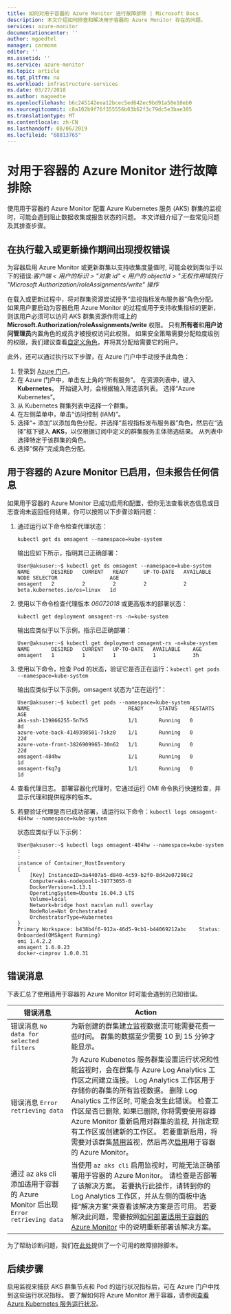 ```yaml
---
title: 如何对用于容器的 Azure Monitor 进行故障排除 | Microsoft Docs
description: 本文介绍如何排查和解决用于容器的 Azure Monitor 存在的问题。
services: azure-monitor
documentationcenter: ''
author: mgoedtel
manager: carmonm
editor: ''
ms.assetid: ''
ms.service: azure-monitor
ms.topic: article
ms.tgt_pltfrm: na
ms.workload: infrastructure-services
ms.date: 03/27/2018
ms.author: magoedte
ms.openlocfilehash: b6c245142eea12bcec5ed642ec9bd91a58e10eb0
ms.sourcegitcommit: c8a102b9f76f355556b03b62f3c79dc5e3bae305
ms.translationtype: MT
ms.contentlocale: zh-CN
ms.lasthandoff: 08/06/2019
ms.locfileid: "68813765"
---
```

# <a name="troubleshooting-azure-monitor-for-containers"></a>对用于容器的 Azure Monitor 进行故障排除

使用用于容器的 Azure Monitor 配置 Azure Kubernetes 服务 (AKS) 群集的监视时，可能会遇到阻止数据收集或报告状态的问题。 本文详细介绍了一些常见问题及其排查步骤。

## <a name="authorization-error-during-onboarding-or-update-operation"></a>在执行载入或更新操作期间出现授权错误
为容器启用 Azure Monitor 或更新群集以支持收集度量值时, 可能会收到类似于以下的错误:*客户端 < 用户的标识 > "对象 id" < 用户的 objectId > "无权作用域执行 "Microsoft Authorization/roleAssignments/write" 操作*

在载入或更新过程中，将对群集资源尝试授予“监视指标发布服务器”角色分配。 如果用户要启动为容器启用 Azure Monitor 的过程或用于支持收集指标的更新，则该用户必须可以访问 AKS 群集资源作用域上的 **Microsoft.Authorization/roleAssignments/write** 权限。 只有**所有者**和**用户访问管理员**内置角色的成员才被授权访问此权限。 如果安全策略需要分配粒度级别的权限，我们建议查看[自定义角色](../../role-based-access-control/custom-roles.md)，并将其分配给需要它的用户。 

此外，还可以通过执行以下步骤，在 Azure 门户中手动授予此角色：

1. 登录到 [Azure 门户](https://portal.azure.com)。 
2. 在 Azure 门户中，单击左上角的“所有服务”。 在资源列表中，键入 **Kubernetes**。 开始键入时，会根据输入筛选该列表。 选择“Azure Kubernetes”。
3. 从 Kubernetes 群集列表中选择一个群集。
2. 在左侧菜单中，单击“访问控制 (IAM)”。
3. 选择“+ 添加”以添加角色分配，并选择“监视指标发布服务器”角色，然后在“选择”框下键入 **AKS**，以仅根据订阅中定义的群集服务主体筛选结果。 从列表中选择特定于该群集的角色。
4. 选择“保存”完成角色分配。 

## <a name="azure-monitor-for-containers-is-enabled-but-not-reporting-any-information"></a>用于容器的 Azure Monitor 已启用，但未报告任何信息
如果用于容器的 Azure Monitor 已成功启用和配置，但你无法查看状态信息或日志查询未返回任何结果，你可以按照以下步骤诊断问题： 

1. 通过运行以下命令检查代理状态： 

    `kubectl get ds omsagent --namespace=kube-system`

    输出应如下所示，指明其已正确部署：

    ```
    User@aksuser:~$ kubectl get ds omsagent --namespace=kube-system 
    NAME       DESIRED   CURRENT   READY     UP-TO-DATE   AVAILABLE   NODE SELECTOR                 AGE
    omsagent   2         2         2         2            2           beta.kubernetes.io/os=linux   1d
    ```  
2. 使用以下命令检查代理版本 *06072018* 或更高版本的部署状态：

    `kubectl get deployment omsagent-rs -n=kube-system`

    输出应类似于以下示例，指示已正确部署：

    ```
    User@aksuser:~$ kubectl get deployment omsagent-rs -n=kube-system 
    NAME       DESIRED   CURRENT   UP-TO-DATE   AVAILABLE    AGE
    omsagent   1         1         1            1            3h
    ```

3. 使用以下命令，检查 Pod 的状态，验证它是否正在运行：`kubectl get pods --namespace=kube-system`

    输出应类似于以下示例，omsagent 状态为“正在运行”：

    ```
    User@aksuser:~$ kubectl get pods --namespace=kube-system 
    NAME                                READY     STATUS    RESTARTS   AGE 
    aks-ssh-139866255-5n7k5             1/1       Running   0          8d 
    azure-vote-back-4149398501-7skz0    1/1       Running   0          22d 
    azure-vote-front-3826909965-30n62   1/1       Running   0          22d 
    omsagent-484hw                      1/1       Running   0          1d 
    omsagent-fkq7g                      1/1       Running   0          1d 
    ```

4. 查看代理日志。 部署容器化代理时，它通过运行 OMI 命令执行快速检查，并显示代理和提供程序的版本。 

5. 若要验证代理是否已成功部署，请运行以下命令：`kubectl logs omsagent-484hw --namespace=kube-system`

    状态应类似于以下示例：

    ```
    User@aksuser:~$ kubectl logs omsagent-484hw --namespace=kube-system
    :
    :
    instance of Container_HostInventory
    {
        [Key] InstanceID=3a4407a5-d840-4c59-b2f0-8d42e07298c2
        Computer=aks-nodepool1-39773055-0
        DockerVersion=1.13.1
        OperatingSystem=Ubuntu 16.04.3 LTS
        Volume=local
        Network=bridge host macvlan null overlay
        NodeRole=Not Orchestrated
        OrchestratorType=Kubernetes
    }
    Primary Workspace: b438b4f6-912a-46d5-9cb1-b44069212abc    Status: Onboarded(OMSAgent Running)
    omi 1.4.2.2
    omsagent 1.6.0.23
    docker-cimprov 1.0.0.31
    ```

## <a name="error-messages"></a>错误消息

下表汇总了使用适用于容器的 Azure Monitor 时可能会遇到的已知错误。

| 错误消息  | Action |  
| ---- | --- |  
| 错误消息 `No data for selected filters`  | 为新创建的群集建立监视数据流可能需要花费一些时间。 群集的数据至少需要 10 到 15 分钟才能显示。 |   
| 错误消息 `Error retrieving data` | 为 Azure Kubenetes 服务群集设置运行状况和性能监视时，会在群集与 Azure Log Analytics 工作区之间建立连接。 Log Analytics 工作区用于存储你的群集的所有监视数据。 删除 Log Analytics 工作区时, 可能会发生此错误。 检查工作区是否已删除, 如果已删除, 你将需要使用容器 Azure Monitor 重新启用对群集的监视, 并指定现有工作区或创建新的工作区。 若要重新启用，将需要对该群集[禁用](container-insights-optout.md)监视，然后再次[启用](container-insights-enable-new-cluster.md)用于容器的 Azure Monitor。 |  
| 通过 az aks cli 添加适用于容器的 Azure Monitor 后出现 `Error retrieving data` | 当使用 `az aks cli` 启用监视时，可能无法正确部署用于容器的 Azure Monitor。 请检查是否部署了该解决方案。 若要执行此操作，请转到你的 Log Analytics 工作区，并从左侧的面板中选择“解决方案”来查看该解决方案是否可用。 若要解决此问题，需要按照[如何部署适用于容器的 Azure Monitor](container-insights-onboard.md) 中的说明重新部署该解决方案。 |  

为了帮助诊断问题，我们在[此处](https://github.com/Microsoft/OMS-docker/tree/ci_feature_prod/Troubleshoot#troubleshooting-script)提供了一个可用的故障排除脚本。  

## <a name="next-steps"></a>后续步骤

启用监视来捕获 AKS 群集节点和 Pod 的运行状况指标后，可在 Azure 门户中找到这些运行状况指标。 要了解如何将 Azure Monitor 用于容器，请参阅[查看 Azure Kubernetes 服务运行状况](container-insights-analyze.md)。